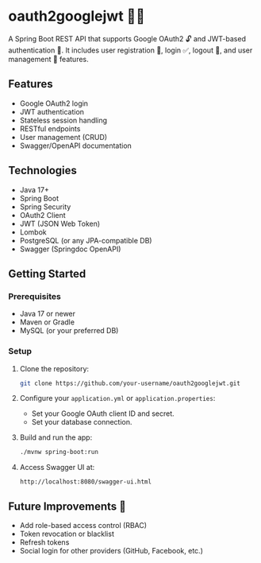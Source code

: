 # oauth2googlejwt 🔐🌐

A Spring Boot REST API that supports Google OAuth2 🔓 and JWT-based authentication 📲. It includes user registration 📝, login ✅, logout 🚪, and user management 👤 features.

## Features

* Google OAuth2 login
* JWT authentication
* Stateless session handling
* RESTful endpoints
* User management (CRUD)
* Swagger/OpenAPI documentation

## Technologies

* Java 17+
* Spring Boot
* Spring Security
* OAuth2 Client
* JWT (JSON Web Token)
* Lombok
* PostgreSQL (or any JPA-compatible DB)
* Swagger (Springdoc OpenAPI)

## Getting Started

### Prerequisites

* Java 17 or newer
* Maven or Gradle
* MySQL (or your preferred DB)

### Setup

1. Clone the repository:

   ```bash
   git clone https://github.com/your-username/oauth2googlejwt.git
   ```

2. Configure your `application.yml` or `application.properties`:

   * Set your Google OAuth client ID and secret.
   * Set your database connection.

3. Build and run the app:

   ```bash
   ./mvnw spring-boot:run
   ```

4. Access Swagger UI at:

   ```
   http://localhost:8080/swagger-ui.html
   ```

## Future Improvements 🚀

* Add role-based access control (RBAC)
* Token revocation or blacklist
* Refresh tokens
* Social login for other providers (GitHub, Facebook, etc.)
